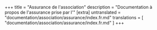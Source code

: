 +++
title = "Assurance de l'association"
description = "Documentation à propos de l'assurance prise par l'"
[extra]
untranslated = "documentation/association/assurance/index.fr.md"
translations = [
    "documentation/association/assurance/index.fr.md"
]
+++
